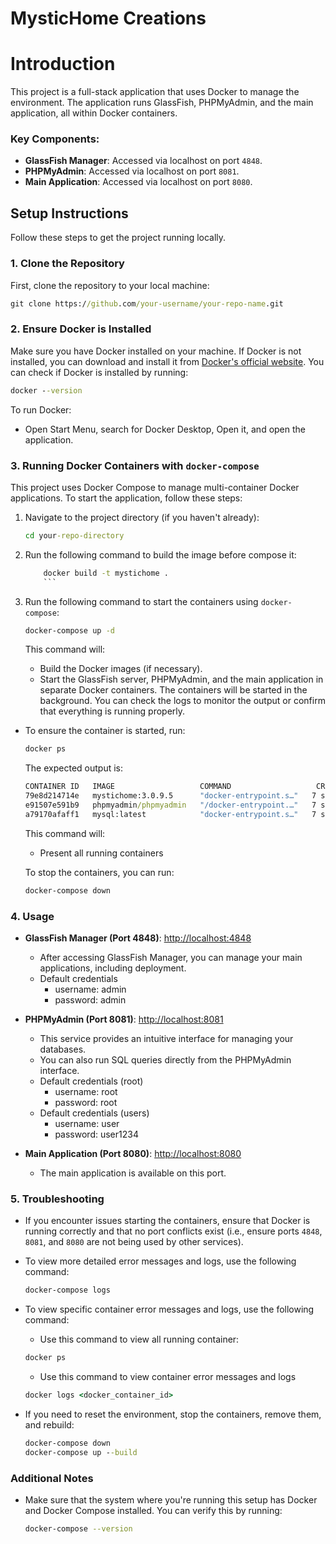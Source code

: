 # MysticHome Creations

# Introduction
This project is a full-stack application that uses Docker to manage the environment. The application runs GlassFish, PHPMyAdmin, and the main application, all within Docker containers.

### Key Components:
- **GlassFish Manager**: Accessed via localhost on port `4848`.
- **PHPMyAdmin**: Accessed via localhost on port `8081`.
- **Main Application**: Accessed via localhost on port `8080`.

## Setup Instructions

Follow these steps to get the project running locally.

### 1. Clone the Repository

First, clone the repository to your local machine:

```cmd
git clone https://github.com/your-username/your-repo-name.git
```
### 2. Ensure Docker is Installed

Make sure you have Docker installed on your machine. 
If Docker is not installed, you can download and install it from [Docker's official website](https://www.docker.com/get-started).
You can check if Docker is installed by running:
```cmd
docker --version
```
To run Docker:
- Open Start Menu, search for Docker Desktop, Open it, and open the application.


### 3.  Running Docker Containers with `docker-compose`

This project uses Docker Compose to manage multi-container Docker applications. To start the application, follow these steps:

1. Navigate to the project directory (if you haven't already):

   ```cmd
   cd your-repo-directory
   ```
2. Run the following command to build the image before compose it:
   	```cmd
        docker build -t mystichome .
    	```
3. Run the following command to start the containers using `docker-compose`:
	```cmd
 	docker-compose up -d
 	```

	 This command will:
	- Build the Docker images (if necessary).
	- Start the GlassFish server, PHPMyAdmin, and the main application in separate Docker containers.
The containers will be started in the background. You can check the logs to monitor the output or confirm that everything is running properly.
 - To ensure the container is started, run:
   	```cmd
    docker ps
    ```
   
   
	The expected output is:
	```cmd
 	CONTAINER ID   IMAGE                   COMMAND                   CREATED         STATUS         PORTS                                                                                                                            NAMES
	79e8d214714e   mystichome:3.0.9.5      "docker-entrypoint.s…"   7 seconds ago   Up 6 seconds   3700/tcp, 3820/tcp, 3920/tcp, 6666/tcp, 0.0.0.0:4848->4848/tcp, 7676/tcp, 8181/tcp, 8686/tcp, 9009/tcp, 0.0.0.0:8080->8080/tcp   mystichomecreation-mystichome-1
	e91507e591b9   phpmyadmin/phpmyadmin   "/docker-entrypoint.…"   7 seconds ago   Up 6 seconds   0.0.0.0:8081->80/tcp                                                                                                             mystichomecreation-mysql_admin-1
	a79170afaff1   mysql:latest            "docker-entrypoint.s…"   7 seconds ago   Up 6 seconds   0.0.0.0:3306->3306/tcp, 33060/tcp                                                                                                mystichomecreation-mysql_db-1
 	```
	This command will:
    - Present all running containers
	
	To stop the containers, you can run:
	
	```cmd
	docker-compose down
 	```

 
### 4. Usage

- **GlassFish Manager (Port 4848)**: [http://localhost:4848](http://localhost:4848)
   - After accessing GlassFish Manager, you can manage your main applications, including deployment.
   - Default credentials
     	- username: admin
     	- password: admin

- **PHPMyAdmin (Port 8081)**: [http://localhost:8081](http://localhost:8081)
   - This service provides an intuitive interface for managing your databases. 
   - You can also run SQL queries directly from the PHPMyAdmin interface.
   -  Default credentials (root)
     	- username: root
        - password: root
    - Default credentials (users)
      	- username: user
      	- password: user1234

- **Main Application (Port 8080)**: [http://localhost:8080](http://localhost:8080)
   - The main application is available on this port.

### 5. Troubleshooting

- If you encounter issues starting the containers, ensure that Docker is running correctly and that no port conflicts exist (i.e., ensure ports `4848`, `8081`, and `8080` are not being used by other services).
- To view more detailed error messages and logs, use the following command:

   ```cmd
   docker-compose logs
   ```
- To view specific container error messages and logs, use the following command:
  	- Use this command to view all running container:
	```cmd
 	docker ps
 	```
 	- Use this command to view container error messages and logs
	```cmd
	docker logs <docker_container_id>
 	```
 
- If you need to reset the environment, stop the containers, remove them, and rebuild:
   ```cmd
   docker-compose down
   docker-compose up --build
   ```

### Additional Notes

- Make sure that the system where you're running this setup has Docker and Docker Compose installed. You can verify this by running:

   ```bash
   docker-compose --version
   ```

